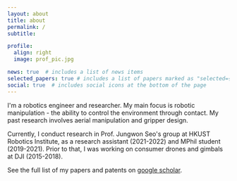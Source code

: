 ```yaml
---
layout: about
title: about
permalink: /
subtitle:

profile:
  align: right
  image: prof_pic.jpg

news: true  # includes a list of news items
selected_papers: true # includes a list of papers marked as "selected={true}"
social: true  # includes social icons at the bottom of the page
---
```


I'm a robotics engineer and researcher. My main focus is robotic manipulation - the ability to control the environment through contact. My past research involves aerial manipulation and gripper design.

Currently, I conduct research in Prof. Jungwon Seo's group at HKUST Robotics Institute, as a research assistant (2021-2022) and MPhil student (2019-2021).
Prior to that, I was working on consumer drones and gimbals at DJI (2015-2018).

See the full list of my papers and patents on [google scholar](https://scholar.google.com/citations?user=Yb3KalUAAAAJ).
